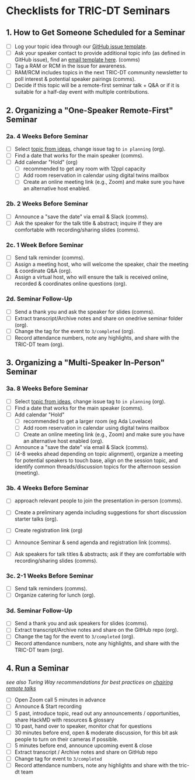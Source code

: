 # Checklists for TRIC-DT Seminars
## 1. How to Get Someone Scheduled for a Seminar

- [ ] Log your topic idea through our [GitHub issue template](https://github.com/alan-turing-institute/tric-dt/issues/new?assignees=&labels=0%2F+idea&projects=&template=topic-suggestion-for-tric-dt-event.md&title=%5BTopic%5D).
- [ ] Ask your speaker contact to provide additional topic info (as defined in GitHub issue), find an [email template here](https://github.com/alan-turing-institute/tric-dt/blob/seminar-planning/Seminars/checklist.md). (comms)
- [ ] Tag a RAM or RCM in the issue for awareness.
- [ ] RAM/RCM includes topics in the next TRIC-DT community newsletter to poll interest & potential speaker pairings (comms).
- [ ] Decide if this topic will be a remote-first seminar talk + Q&A or if it is suitable for a half-day event with multiple contributions.

## 2. Organizing a "One-Speaker Remote-First" Seminar

### 2a. 4 Weeks Before Seminar

- [ ] Select [topic from ideas](https://github.com/alan-turing-institute/tric-dt/issues?q=is%3Aopen+is%3Aissue+label%3A%22seminar+series%22+label%3A%220%2F+idea%22), change issue tag to `in planning` (org).
- [ ] Find a date that works for the main speaker (comms).
- [ ] Add calendar "Hold" (org)
  - [ ] recommended to get any room with 12ppl capacity
  - [ ] Add room reservation in calendar using digital twins mailbox
  - [ ] Create an online meeting link (e.g., Zoom) and make sure you have an alternative host enabled.

### 2b. 2 Weeks Before Seminar

- [ ] Announce a "save the date" via email & Slack (comms).
- [ ] Ask the speaker for the talk title & abstract; inquire if they are comfortable with recording/sharing slides (comms).

### 2c. 1 Week Before Seminar

- [ ] Send talk reminder (comms).
- [ ] Assign a meeting host, who will welcome the speaker, chair the meeting & coordinate Q&A (org).
- [ ] Assign a virtual host, who will ensure the talk is received online, recorded & coordinates online questions (org).

### 2d. Seminar Follow-Up
- [ ] Send a thank you and ask the speaker for slides (comms).
- [ ] Extract transcript/Archive notes and share on onedrive seminar folder (org).
- [ ] Change the tag for the event to `3/completed` (org).
- [ ] Record attendance numbers, note any highlights, and share with the TRIC-DT team (org).

## 3. Organizing a "Multi-Speaker In-Person" Seminar

### 3a. 8 Weeks Before Seminar
- [ ] Select [topic from ideas](https://github.com/alan-turing-institute/tric-dt/issues?q=is%3Aopen+is%3Aissue+label%3A%22seminar+series%22+label%3A%220%2F+idea%22), change issue tag to `in planning` (org).
- [ ] Find a date that works for the main speaker (comms).
- [ ] Add calendar "Hold"
  - [ ] recommended to get a larger room (eg Ada Lovelace)
  - [ ] Add room reservation in calendar using digital twins mailbox
  - [ ] Create an online meeting link (e.g., Zoom) and make sure you have an alternative host enabled (org).
- [ ] Announce a "save the date" via email & Slack (comms).
- [ ] (4-8 weeks ahead depending on topic alignment), organize a meeting for potential speakers to touch base, align on the session topic, and identify common threads/discussion topics for the afternoon session (meeting).

### 3b. 4 Weeks Before Seminar

- [ ] approach relevant people to join the presentation in-person (comms).
- [ ] Create a preliminary agenda including suggestions for short discussion starter talks (org).
- [ ] Create registration link (org)
- [ ] Announce Seminar & send agenda and registration link (comms).
- [ ] Ask speakers for talk titles & abstracts; ask if they are comfortable with recording/sharing slides (comms).


### 3c. 2-1 Weeks Before Seminar

- [ ] Send talk reminders (comms).
- [ ] Organize catering for lunch (org).

### 3d. Seminar Follow-Up

- [ ] Send a thank you and ask speakers for slides (comms).
- [ ] Extract transcript/Archive notes and share on the GitHub repo (org).
- [ ] Change the tag for the event to `3/completed` (org).
- [ ] Record attendance numbers, note any highlights, and share with the TRIC-DT team (org).

## 4. Run a Seminar

*see also Turing Way recommendations for best practices on [chairing remote talks](https://deploy-preview-1567--the-turing-way.netlify.app/collaboration/remote-collab/remote-collab-chairs.html)*
  - [ ] Open Zoom call 5 minutes in advance
  - [ ] Announce & Start recording 
  - [ ] 5 past, introduce topic, read out any announcements / opportunities, share HackMD with resources & glossary
  - [ ] 10 past, hand over to speaker, monitor chat for questions
  - [ ] 30 minutes before end, open & moderate discussion, for this bit ask people to turn on their cameras if possible.
  - [ ] 5 minutes before end, announce upcoming event & close
- [ ] Extract transcript / Archive notes and share on GitHub repo
- [ ] Change tag for event to `3/completed`
- [ ] Record attendance numbers, note any highlights and share with the tric-dt team
